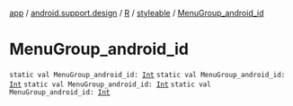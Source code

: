 [app](../../../index.md) / [android.support.design](../../index.md) / [R](../index.md) / [styleable](index.md) / [MenuGroup_android_id](.)

# MenuGroup_android_id

`static val MenuGroup_android_id: `[`Int`](https://kotlinlang.org/api/latest/jvm/stdlib/kotlin/-int/index.html)
`static val MenuGroup_android_id: `[`Int`](https://kotlinlang.org/api/latest/jvm/stdlib/kotlin/-int/index.html)
`static val MenuGroup_android_id: `[`Int`](https://kotlinlang.org/api/latest/jvm/stdlib/kotlin/-int/index.html)
`static val MenuGroup_android_id: `[`Int`](https://kotlinlang.org/api/latest/jvm/stdlib/kotlin/-int/index.html)